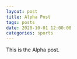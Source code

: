 ```yaml
---
layout: post
title: Alpha Post
tags: posts
date: 2020-10-01 12:00:00
categories: sports
---
```


This is the Alpha post.